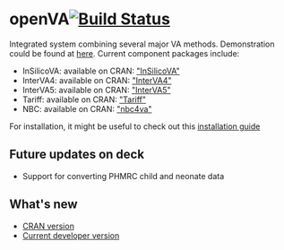 # openVA[![Build Status](https://travis-ci.org/richardli/openVA.svg?branch=master)](https://travis-ci.org/richardli/openVA)
Integrated system combining several major VA methods. Demonstration could be found at [here](http://www.zehangli.com/talks/openVA-slides.html). Current component packages include:

- InSilicoVA: available on CRAN: ["InSilicoVA"](https://cran.r-project.org/web/packages/InSilicoVA/index.html)
- InterVA4: available on CRAN: ["InterVA4"](https://cran.r-project.org/web/packages/InterVA4/index.html)
- InterVA5: available on CRAN: ["InterVA5"](https://cran.r-project.org/web/packages/InterVA5/index.html)
- Tariff: available on CRAN: ["Tariff"](https://cran.r-project.org/web/packages/Tariff/index.html)
- NBC: available on CRAN: ["nbc4va"](https://cran.r-project.org/web/packages/nbc4va/index.html)

For installation, it might be useful to check out this [installation guide](https://github.com/richardli/openVA/blob/master/Installation_guide.md)

## Future updates on deck
- Support for converting PHMRC child and neonate data

## What's new
- [CRAN version](https://cran.r-project.org/web/packages/openVA/news.html)
- [Current developer version](openVA/inst/NEWS.Rd)
